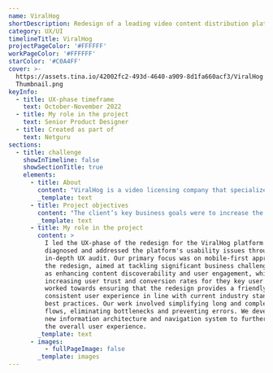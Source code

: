 ```yaml
---
name: ViralHog
shortDescription: Redesign of a leading video content distribution platform
category: UX/UI
timelineTitle: ViralHog
projectPageColor: '#FFFFFF'
workPageColor: '#FFFFFF'
starColor: '#C0A4FF'
cover: >-
  https://assets.tina.io/42002fc2-493d-4640-a909-8d1fa660acf3/ViralHog Behance
  Thumbnail.png
keyInfo:
  - title: UX-phase timeframe
    text: October-November 2022
  - title: My role in the project
    text: Senior Product Designer
  - title: Created as part of
    text: Netguru
sections:
  - title: challenge
    showInTimeline: false
    showSectionTitle: true
    elements:
      - title: About
        content: "ViralHog is a video licensing company that specializes in licensing, monetizing, promoting and protecting video content. With over 40,000\_videos currently uploaded to the website, ViralHog is one of the leading licensing companies in the world, working daily with industry leaders.\n"
        _template: text
      - title: Project objectives
        content: "The client’s key business goals were to increase the number of videos submitted to the platform by creators, as well as increase the number of purchased video licenses. \_\n\nNetguru’s task was to redesign ViralHog’s existing web application with these goals in mind, and with a mobile-first focus. The goal was to ensure a clear, user-friendly and consistent experience\_in line with current industry standards and best practices.\n"
        _template: text
      - title: My role in the project
        content: >
          I led the UX-phase of the redesign for the ViralHog platform. My team
          diagnosed and addressed the platform's usability issues through an
          in-depth UX audit. Our primary focus was on mobile-first approach for
          the redesign, aimed at tackling significant business challenges, such
          as enhancing content discoverability and user engagement, while also
          increasing user trust and conversion rates for they key user types. We
          worked towards ensuring that the redesign provides a friendly and
          consistent user experience in line with current industry standards and
          best practices. Our work involved simplifying long and complex user
          flows, eliminating bottlenecks and preventing errors. We developed a
          new information architecture and navigation system to further improve
          the overall user experience. 
        _template: text
      - images:
          - fullPageImage: false
        _template: images
---
```


